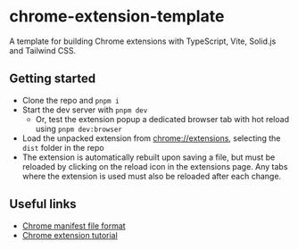 # chrome-extension-template

A template for building Chrome extensions with TypeScript, Vite, Solid.js and Tailwind CSS.

## Getting started

- Clone the repo and `pnpm i`
- Start the dev server with `pnpm dev`
  - Or, test the extension popup a dedicated browser tab with hot reload using `pnpm dev:browser`
- Load the unpacked extension from [chrome://extensions](chrome://extensions), selecting the `dist` folder in the repo
- The extension is automatically rebuilt upon saving a file, but must be reloaded by clicking on the reload icon in the extensions page. Any tabs where the extension is used must also be reloaded after each change.

## Useful links

- [Chrome manifest file format](https://developer.chrome.com/docs/extensions/reference/manifest)
- [Chrome extension tutorial](https://www.youtube.com/watch?v=GGi7Brsf7js)
